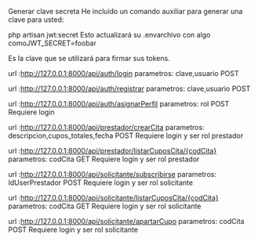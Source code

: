 Generar clave secreta
He incluido un comando auxiliar para generar una clave para usted:

php artisan jwt:secret
Esto actualizará su .envarchivo con algo comoJWT_SECRET=foobar

Es la clave que se utilizará para firmar sus tokens.


url :http://127.0.0.1:8000/api/auth/login 
parametros: clave,usuario
POST

url :http://127.0.0.1:8000/api/auth/registrar
parametros: clave,usuario
POST


url :http://127.0.0.1:8000/api/auth/asignarPerfil
parametros: rol
POST
Requiere login

url :http://127.0.0.1:8000/api/prestador/crearCita
parametros: descripcion,cupos_totales,fecha
POST
Requiere login y ser rol prestador

url :http://127.0.0.1:8000/api/prestador/listarCuposCita/{codCita}
parametros: codCita
GET
Requiere login y ser rol prestador


url :http://127.0.0.1:8000/api/solicitante/subscribirse
parametros: IdUserPrestador
POST
Requiere login y ser rol solicitante

url :http://127.0.0.1:8000/api/solicitante/listarCuposCita/{codCita}
parametros: codCita
GET
Requiere login y ser rol solicitante

url :http://127.0.0.1:8000/api/solicitante/apartarCupo
parametros: codCita
POST
Requiere login y ser rol solicitante
